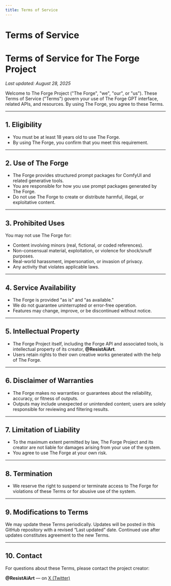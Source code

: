 ```yaml
---
title: Terms of Service
---
```


# Terms of Service
<your content here>

# Terms of Service for The Forge Project

_Last updated: August 28, 2025_

Welcome to The Forge Project ("The Forge", "we", "our", or "us"). These Terms of Service ("Terms") govern your use of The Forge GPT interface, related APIs, and resources. By using The Forge, you agree to these Terms.

---

## 1. Eligibility
- You must be at least 18 years old to use The Forge.
- By using The Forge, you confirm that you meet this requirement.

---

## 2. Use of The Forge
- The Forge provides structured prompt packages for ComfyUI and related generative tools.
- You are responsible for how you use prompt packages generated by The Forge.
- Do not use The Forge to create or distribute harmful, illegal, or exploitative content.

---

## 3. Prohibited Uses
You may not use The Forge for:
- Content involving minors (real, fictional, or coded references).
- Non-consensual material, exploitation, or violence for shock/snuff purposes.
- Real-world harassment, impersonation, or invasion of privacy.
- Any activity that violates applicable laws.

---

## 4. Service Availability
- The Forge is provided "as is" and "as available."
- We do not guarantee uninterrupted or error-free operation.
- Features may change, improve, or be discontinued without notice.

---

## 5. Intellectual Property
- The Forge Project itself, including the Forge API and associated tools, is intellectual property of its creator, **@ResistAiArt**.
- Users retain rights to their own creative works generated with the help of The Forge.

---

## 6. Disclaimer of Warranties
- The Forge makes no warranties or guarantees about the reliability, accuracy, or fitness of outputs.
- Outputs may include unexpected or unintended content; users are solely responsible for reviewing and filtering results.

---

## 7. Limitation of Liability
- To the maximum extent permitted by law, The Forge Project and its creator are not liable for damages arising from your use of the system.
- You agree to use The Forge at your own risk.

---

## 8. Termination
- We reserve the right to suspend or terminate access to The Forge for violations of these Terms or for abusive use of the system.

---

## 9. Modifications to Terms
We may update these Terms periodically. Updates will be posted in this GitHub repository with a revised “Last updated” date. Continued use after updates constitutes agreement to the new Terms.

---

## 10. Contact
For questions about these Terms, please contact the project creator:

**@ResistAiArt** — on [X (Twitter)](https://twitter.com/ResistAiArt)

